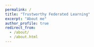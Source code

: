 ```yaml
---
permalink: /
title: "Trustworthy Federated Learning"
excerpt: "About me"
author_profile: true
redirect_from: 
  - /about/
  - /about.html
---
```











